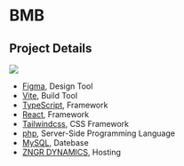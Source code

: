 # BMB 

## Project Details
<img src="https://skillicons.dev/icons?i=figma,vite,ts,react,tailwind,php,mysql"/>

- [Figma](https://figma.com/), Design Tool
- [Vite](https://vite.dev/), Build Tool
- [TypeScript](https://www.typescriptlang.org/), Framework
- [React](https://react.dev/), Framework
- [Tailwindcss](https://tailwindcss.com/), CSS Framework
- [php](https://www.php.net/), Server-Side Programming Language
- [MySQL](https://www.mysql.com/), Datebase
- [ZNGR DYNAMICS](https://zngr-dynamics.ch/), Hosting
